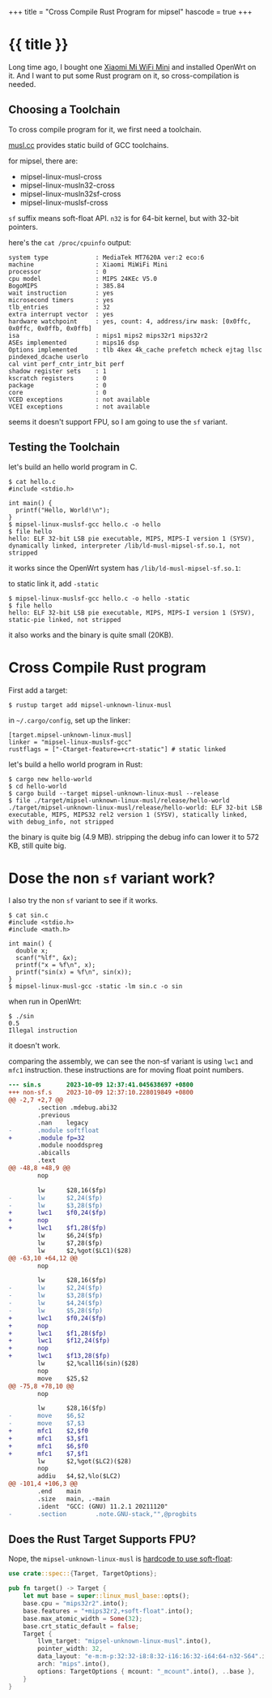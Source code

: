 +++
title = "Cross Compile Rust Program for mipsel"
hascode = true
+++

# {{ title }}

Long time ago, I bought one [Xiaomi Mi WiFi Mini](https://openwrt.org/toh/xiaomi/miwifi_mini) and installed OpenWrt on it. And I want to put some Rust program on it, so cross-compilation is needed.

## Choosing a Toolchain

To cross compile program for it, we first need a toolchain.

[musl.cc](https://musl.cc/) provides static build of GCC toolchains.

for mipsel, there are:

- mipsel-linux-musl-cross
- mipsel-linux-musln32-cross
- mipsel-linux-musln32sf-cross
- mipsel-linux-muslsf-cross

`sf` suffix means soft-float API. `n32` is for 64-bit kernel, but with 32-bit pointers. 

here's the `cat /proc/cpuinfo` output:

```
system type             : MediaTek MT7620A ver:2 eco:6
machine                 : Xiaomi MiWiFi Mini
processor               : 0
cpu model               : MIPS 24KEc V5.0
BogoMIPS                : 385.84
wait instruction        : yes
microsecond timers      : yes
tlb_entries             : 32
extra interrupt vector  : yes
hardware watchpoint     : yes, count: 4, address/irw mask: [0x0ffc, 0x0ffc, 0x0ffb, 0x0ffb]
isa                     : mips1 mips2 mips32r1 mips32r2
ASEs implemented        : mips16 dsp
Options implemented     : tlb 4kex 4k_cache prefetch mcheck ejtag llsc pindexed_dcache userlo
cal vint perf_cntr_intr_bit perf
shadow register sets    : 1
kscratch registers      : 0
package                 : 0
core                    : 0
VCED exceptions         : not available
VCEI exceptions         : not available
```

seems it doesn't support FPU, so I am going to use the `sf` variant.

## Testing the Toolchain

let's build an hello world program in C.

```
$ cat hello.c
#include <stdio.h>

int main() {
  printf("Hello, World!\n");
}
$ mipsel-linux-muslsf-gcc hello.c -o hello
$ file hello
hello: ELF 32-bit LSB pie executable, MIPS, MIPS-I version 1 (SYSV), dynamically linked, interpreter /lib/ld-musl-mipsel-sf.so.1, not stripped
```

it works since the OpenWrt system has `/lib/ld-musl-mipsel-sf.so.1`:

to static link it, add `-static`

```
$ mipsel-linux-muslsf-gcc hello.c -o hello -static
$ file hello
hello: ELF 32-bit LSB pie executable, MIPS, MIPS-I version 1 (SYSV), static-pie linked, not stripped
```

it also works and the binary is quite small (20KB).


# Cross Compile Rust program

First add a target:

```shell
$ rustup target add mipsel-unknown-linux-musl
```

in `~/.cargo/config`, set up the linker: 

```
[target.mipsel-unknown-linux-musl]
linker = "mipsel-linux-muslsf-gcc"
rustflags = ["-Ctarget-feature=+crt-static"] # static linked
```

let's build a hello world program in Rust:

```shell
$ cargo new hello-world
$ cd hello-world
$ cargo build --target mipsel-unknown-linux-musl --release
$ file ./target/mipsel-unknown-linux-musl/release/hello-world
./target/mipsel-unknown-linux-musl/release/hello-world: ELF 32-bit LSB executable, MIPS, MIPS32 rel2 version 1 (SYSV), statically linked, with debug_info, not stripped
```

the binary is quite big (4.9 MB). stripping the debug info can lower it to 572 KB, still quite big.

# Dose the non `sf` variant work?

I also try the non `sf` variant to see if it works. 

```shell
$ cat sin.c
#include <stdio.h>
#include <math.h>

int main() {
  double x;
  scanf("%lf", &x);
  printf("x = %f\n", x);
  printf("sin(x) = %f\n", sin(x));
}
$ mipsel-linux-musl-gcc -static -lm sin.c -o sin
```

when run in OpenWrt:

```
$ ./sin
0.5
Illegal instruction
```

it doesn't work.

comparing the assembly, we can see the non-sf variant is using `lwc1` and `mfc1` instruction. these instructions are for moving float point numbers.

```diff
--- sin.s       2023-10-09 12:37:41.045638697 +0800
+++ non-sf.s    2023-10-09 12:37:10.228019849 +0800
@@ -2,7 +2,7 @@
        .section .mdebug.abi32
        .previous
        .nan    legacy
-       .module softfloat
+       .module fp=32
        .module nooddspreg
        .abicalls
        .text
@@ -48,8 +48,9 @@
        nop

        lw      $28,16($fp)
-       lw      $2,24($fp)
-       lw      $3,28($fp)
+       lwc1    $f0,24($fp)
+       nop
+       lwc1    $f1,28($fp)
        lw      $6,24($fp)
        lw      $7,28($fp)
        lw      $2,%got($LC1)($28)
@@ -63,10 +64,12 @@
        nop

        lw      $28,16($fp)
-       lw      $2,24($fp)
-       lw      $3,28($fp)
-       lw      $4,24($fp)
-       lw      $5,28($fp)
+       lwc1    $f0,24($fp)
+       nop
+       lwc1    $f1,28($fp)
+       lwc1    $f12,24($fp)
+       nop
+       lwc1    $f13,28($fp)
        lw      $2,%call16(sin)($28)
        nop
        move    $25,$2
@@ -75,8 +78,10 @@
        nop

        lw      $28,16($fp)
-       move    $6,$2
-       move    $7,$3
+       mfc1    $2,$f0
+       mfc1    $3,$f1
+       mfc1    $6,$f0
+       mfc1    $7,$f1
        lw      $2,%got($LC2)($28)
        nop
        addiu   $4,$2,%lo($LC2)
@@ -101,4 +106,3 @@
        .end    main
        .size   main, .-main
        .ident  "GCC: (GNU) 11.2.1 20211120"
-       .section        .note.GNU-stack,"",@progbits
```

## Does the Rust Target Supports FPU?

Nope, the `mipsel-unknown-linux-musl` is [hardcode to use soft-float](https://github.com/rust-lang/rust/blob/1f48cbc3f8dbd393a7e713a0f90d7c6ec72d58ee/compiler/rustc_target/src/spec/mipsel_unknown_linux_musl.rs):

```rust
use crate::spec::{Target, TargetOptions};

pub fn target() -> Target {
    let mut base = super::linux_musl_base::opts();
    base.cpu = "mips32r2".into();
    base.features = "+mips32r2,+soft-float".into();
    base.max_atomic_width = Some(32);
    base.crt_static_default = false;
    Target {
        llvm_target: "mipsel-unknown-linux-musl".into(),
        pointer_width: 32,
        data_layout: "e-m:m-p:32:32-i8:8:32-i16:16:32-i64:64-n32-S64".into(),
        arch: "mips".into(),
        options: TargetOptions { mcount: "_mcount".into(), ..base },
    }
}
```

